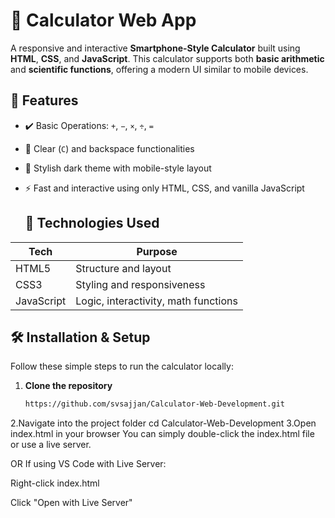 # 🔢 Calculator Web App

A responsive and interactive **Smartphone-Style Calculator** built using **HTML**, **CSS**, and **JavaScript**. This calculator supports both **basic arithmetic** and **scientific functions**, offering a modern UI similar to mobile devices.

## 🚀 Features

- ✔️ Basic Operations: `+`, `−`, `×`, `÷`, `=`
- 🧼 Clear (`C`) and backspace functionalities
- 🎨 Stylish dark theme with mobile-style layout
- ⚡ Fast and interactive using only HTML, CSS, and vanilla JavaScript

  ## 🧱 Technologies Used

| Tech        | Purpose                  |
|-------------|--------------------------|
| HTML5       | Structure and layout     |
| CSS3        | Styling and responsiveness |
| JavaScript  | Logic, interactivity, math functions |

## 🛠️ Installation & Setup

Follow these simple steps to run the calculator locally:

1. **Clone the repository**  
   ```bash
   https://github.com/svsajjan/Calculator-Web-Development.git
2.Navigate into the project folder
cd Calculator-Web-Development
3.Open index.html in your browser
You can simply double-click the index.html file or use a live server.

OR
If using VS Code with Live Server:

Right-click index.html

Click "Open with Live Server"
   
